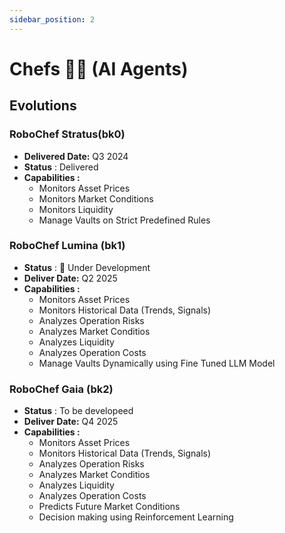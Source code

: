 ```yaml
---
sidebar_position: 2
---
```


# Chefs 🧑‍🍳 (AI Agents)

## Evolutions

### RoboChef Stratus(bk0)

* **Delivered Date:** Q3 2024
*  **Status** : Delivered
* **Capabilities :**
  * Monitors Asset Prices
  * Monitors Market Conditions
  * Monitors Liquidity
  * Manage Vaults on Strict Predefined Rules

### RoboChef Lumina (bk1)

* **Status** : 🚧 Under Development
* **Deliver Date:** Q2 2025
* **Capabilities :**
  * Monitors Asset Prices
  * Monitors Historical Data (Trends, Signals)
  * Analyzes Operation Risks
  * Analyzes Market Conditios
  * Analyzes Liquidity
  * Analyzes Operation Costs
  * Manage Vaults Dynamically using Fine Tuned LLM Model


### RoboChef Gaia (bk2)

* **Status** : To be developeed
* **Deliver Date:** Q4 2025
* **Capabilities :**
  * Monitors Asset Prices
  * Monitors Historical Data (Trends, Signals)
  * Analyzes Operation Risks
  * Analyzes Market Conditios
  * Analyzes Liquidity
  * Analyzes Operation Costs
  * Predicts Future Market Conditions
  * Decision making using Reinforcement Learning


